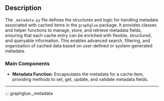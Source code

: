## Description

The `_metadata.py` file defines the structures and logic for handling metadata associated with cached items in the `graphglue` package. It provides classes and helper functions to manage, store, and retrieve metadata fields, ensuring that each cache entry can be enriched with flexible, structured, and queryable information. This enables advanced search, filtering, and organization of cached data based on user-defined or system-generated metadata.

### Main Components

- **Metadata Function:**
  Encapsulates the metadata for a cache item, providing methods to set, get, update, and validate metadata fields.

---

::: graphglue._metadata
